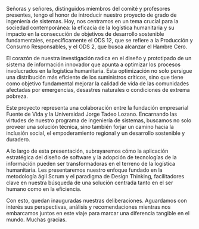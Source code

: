 Señoras y señores, distinguidos miembros del comité y profesores presentes, tengo el honor de introducir nuestro proyecto de grado de ingeniería de sistemas. Hoy, nos centramos en un tema crucial para la sociedad contemporánea: la eficacia de la logística humanitaria y su impacto en la consecución de objetivos de desarrollo sostenible fundamentales, específicamente el ODS 12, que se refiere a la Producción y Consumo Responsables, y el ODS 2, que busca alcanzar el Hambre Cero.

El corazón de nuestra investigación radica en el diseño y prototipado de un sistema de información innovador que apunta a optimizar los procesos involucrados en la logística humanitaria. Esta optimización no solo persigue una distribución más eficiente de los suministros críticos, sino que tiene como objetivo fundamental mejorar la calidad de vida de las comunidades afectadas por emergencias, desastres naturales o condiciones de extrema pobreza.

Este proyecto representa una colaboración entre la fundación empresarial Fuente de Vida y la Universidad Jorge Tadeo Lozano. Encarnando las virtudes de nuestro programa de ingeniería de sistemas, buscamos no solo proveer una solución técnica, sino también forjar un camino hacia la inclusión social, el empoderamiento regional y un desarrollo sostenible y duradero.

A lo largo de esta presentación, subrayaremos cómo la aplicación estratégica del diseño de software y la adopción de tecnologías de la información pueden ser transformadoras en el terreno de la logística humanitaria. Les presentaremos nuestro enfoque fundado en la metodología ágil Scrum y el paradigma de Design Thinking, facilitadores clave en nuestra búsqueda de una solución centrada tanto en el ser humano como en la eficiencia.

Con esto, quedan inauguradas nuestras deliberaciones. Aguardamos con interés sus perspectivas, análisis y recomendaciones mientras nos embarcamos juntos en este viaje para marcar una diferencia tangible en el mundo. Muchas gracias.